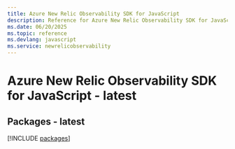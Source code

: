 ```yaml
---
title: Azure New Relic Observability SDK for JavaScript
description: Reference for Azure New Relic Observability SDK for JavaScript
ms.date: 06/20/2025
ms.topic: reference
ms.devlang: javascript
ms.service: newrelicobservability
---
```

# Azure New Relic Observability SDK for JavaScript - latest
## Packages - latest
[!INCLUDE [packages](new-relic-observability-index.md)]